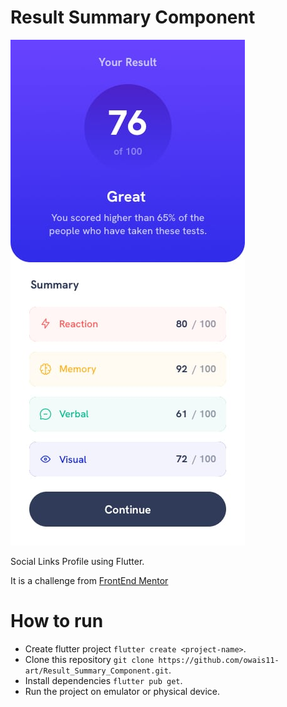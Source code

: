 # Result Summary Component

![design-image](./assets/design/mobile-design.jpg)

Social Links Profile using Flutter.

It is a challenge from [FrontEnd Mentor](https://www.frontendmentor.io/challenges/results-summary-component-CE_K6s0maV)

# How to run

- Create flutter project `flutter create <project-name>`.
- Clone this repository `git clone https://github.com/owais11-art/Result_Summary_Component.git`.
- Install dependencies `flutter pub get`.
- Run the project on emulator or physical device.
